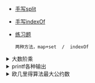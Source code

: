 - [手写split](https://github.com/silence7x7/Leetcode/blob/master/%E9%A2%98%E8%A7%A3/split.md)
- [手写indexOf](https://www.cnblogs.com/zhangshi/p/6502987.html)
- [练习题](https://leetcode-cn.com/problems/word-pattern/)

      两种方法，map+set  /  indexOf
<details>
<summary>大数阶乘</summary>

```c++
//用long数组存储阶乘结果，数组中的每个数存储阶乘的4位10进制数，不足的用0补充。
#include <stdio.h>
long res[10000];
int factorial(const int n){
    int i,j,carry,bit;
    for(res[bit=carry=0]=i=1;i<=n;++i,carry=0){
        for(j=0;j<=bit;++j){
            res[j]=res[j]*i+carry;
            carry=res[j]/10000;
            res[j]%=10000;
        }
        if (carry) res[++bit]=carry;//如果进位就要高位再开一位写数字
    }
    for(printf("%ld",res[i=bit]);i;printf("%4.4ld",res[--i]));
    //%04d代表4位数，高位补0。但大佬都用%4.4ld为什么？
    return printf("\n");
}
int main(){
    for(int n;~scanf("%d",&n);factorial(n));
    //~是按位取反。scanf的返回值是输入值的个数
    //如果没有输入值则返回-1。对于-1按位求反得到0。所以如果没有输入则退出循环
    //常用while(~scanf())代替while(sacnf()!EOF)和while(sacnf()==2).
    //因为EOF定义为-1，所以用这个代替
    //但有漏洞：输入字母会陷入死循环
    //一旦输入的值为字符等不能成功赋值的量，scanf()赋值不成功，会把读到的内容又返回到stdin缓冲区，
    //且取反值使得while又进入到下一次循环，scanf()又从stdin缓冲区读到相同的内容，这样就形成了死循环……
    return 0;
}
```
</details>


<details>
<summary>printf各种输出</summary>
      
```c++
printf("%4d,",a[i]);
 123,   4,   3,   2,   1,   0,
//输出4位，用空格补

printf("%04d",a[i]);
0123,0004,0003,0002,0001,0000,
//用0补，但是不能用%14d,这不是用1补，而是14位空格补
同上
printf("%.4d",a[i]);
0123,0004,0003,0002,0001,0000,

printf("%4.3d",a[i]);
 123, 004, 003, 002, 001, 000,
//输出4位，0补3位
printf("%4.4d",a[i]);
0123,0004,0003,0002,0001,0000,
//输出4位，0补4位
```
</details>


<details>
<summary>欧几里得算法最大公约数</summary>
      
```c++
int gcd(int a, int b)//欧几里得算法求最大公约数
{
    if(b==0) return a;
    else return gcd(b, a%b);
}

//判断
gcd(buf[i], buf[j])==1代表最大公约数为1，即不能化简约分
算法精妙在于会自动交换a，b，太秀了
```
</details>
